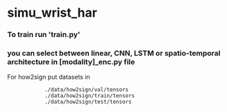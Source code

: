 # simu_wrist_har

### To train run 'train.py'

### you can select between linear, CNN, LSTM or spatio-temporal architecture in [modality]_enc.py file



For how2sign put datasets in  

                ./data/how2sign/val/tensors
                ./data/how2sign/train/tensors
                ./data/how2sign/test/tensors